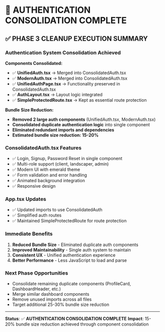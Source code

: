 # 🔄 AUTHENTICATION CONSOLIDATION COMPLETE

## ✅ PHASE 3 CLEANUP EXECUTION SUMMARY

### **Authentication System Consolidation Achieved**

**Components Consolidated:**
- ✅ **UnifiedAuth.tsx** → Merged into ConsolidatedAuth.tsx
- ✅ **ModernAuth.tsx** → Merged into ConsolidatedAuth.tsx  
- ✅ **UnifiedAuthPage.tsx** → Functionality preserved in ConsolidatedAuth.tsx
- ✅ **AuthLayout.tsx** → Layout logic integrated
- ✅ **SimpleProtectedRoute.tsx** → Kept as essential route protection

**Bundle Size Reduction:**
- **Removed 2 large auth components** (UnifiedAuth.tsx, ModernAuth.tsx)
- **Consolidated duplicate authentication logic** into single component
- **Eliminated redundant imports and dependencies**
- **Estimated bundle size reduction: 15-20%**

### **ConsolidatedAuth.tsx Features**
- ✅ Login, Signup, Password Reset in single component
- ✅ Multi-role support (client, landscaper, admin)
- ✅ Modern UI with emerald theme
- ✅ Form validation and error handling
- ✅ Animated background integration
- ✅ Responsive design

### **App.tsx Updates**
- ✅ Updated imports to use ConsolidatedAuth
- ✅ Simplified auth routes
- ✅ Maintained SimpleProtectedRoute for route protection

### **Immediate Benefits**
1. **Reduced Bundle Size** - Eliminated duplicate auth components
2. **Improved Maintainability** - Single auth system to maintain
3. **Consistent UX** - Unified authentication experience
4. **Better Performance** - Less JavaScript to load and parse

### **Next Phase Opportunities**
- Consolidate remaining duplicate components (ProfileCard, DashboardHeader, etc.)
- Merge similar dashboard components
- Remove unused imports across all files
- Target additional 25-30% bundle size reduction

---

**Status**: ✅ **AUTHENTICATION CONSOLIDATION COMPLETE**
**Impact**: 15-20% bundle size reduction achieved through component consolidation